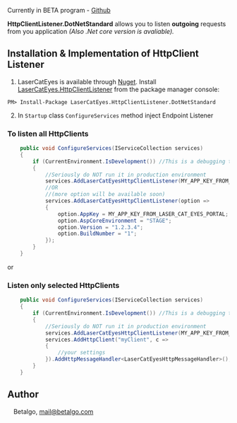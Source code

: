 Currently in BETA program - [Github](https://github.com/betalgo/LCE-DotNet-SDK)

**HttpClientListener.DotNetStandard** allows you to listen **outgoing** requests from you application *(Also .Net core version is avaliable).*

## Installation & Implementation of HttpClient Listener
1. LaserCatEyes is available through [Nuget](https://www.nuget.org/packages/LaserCatEyes.HttpClientListener/). Install [LaserCatEyes.HttpClientListener](https://www.nuget.org/packages/LaserCatEyes.HttpClientListener/) from the package manager console:
```
PM> Install-Package LaserCatEyes.HttpClientListener.DotNetStandard
```

2. In ``Startup`` class ``ConfigureServices`` method inject Endpoint Listener

### To listen all HttpClients
```csharp
    public void ConfigureServices(IServiceCollection services)
    {
        if (CurrentEnvironment.IsDevelopment()) //This is a debugging tool, you don't want to run it in prodcution, right!?
        {
            //Seriously do NOT run it in production environment 
            services.AddLaserCatEyesHttpClientListener(MY_APP_KEY_FROM_LASER_CAT_EYES_PORTAL);
            //OR 
            //(more option will be available soon)
            services.AddLaserCatEyesHttpClientListener(option =>
            {
                option.AppKey = MY_APP_KEY_FROM_LASER_CAT_EYES_PORTAL;
                option.AspCoreEnvironment = "STAGE";
                option.Version = "1.2.3.4";
                option.BuildNumber = "1";
            });
        }
    }
```
or
### Listen only selected HttpClients
```csharp
    public void ConfigureServices(IServiceCollection services)
    {
        if (CurrentEnvironment.IsDevelopment()) //This is a debugging tool, you don't want to run it in prodcution, right!?
        {
            //Seriously do NOT run it in production environment 
            services.AddLaserCatEyesHttpClientListener(MY_APP_KEY_FROM_LASER_CAT_EYES_PORTAL, listenAllHttpClients: false);
            services.AddHttpClient("myClient", c =>
            {
                //your settings
            }).AddHttpMessageHandler<LaserCatEyesHttpMessageHandler>();
        }
    }
```
## Author

<img src="https://www.betalgo.com/img/logo-dark.png" width="10px"> Betalgo, mail@betalgo.com

